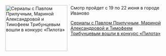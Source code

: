 <!--2025-06-16 11:45:51-->
<div class="yb">
  <div class="rss kino_kino"><a href="https://www.kino-teatr.ru/kino/news/y2025/6-16/38031/" title="Сериалы с Павлом Прилучным, Мариной Александровой и Тимофеем Трибунцевым вошли в конкурс «Пилота»"><img src="https://www.kino-teatr.ru/news/1/3/38031/poster.jpg" width="196" height="147" align="left" hspace="5" style="margin: 0px 10px 0px 5px" alt="Сериалы с Павлом Прилучным, Мариной Александровой и Тимофеем Трибунцевым вошли в конкурс «Пилота»"/></a>Смотр пройдет с 19 по 22 июня в городе Иваново <p class="titl"><a href="https://www.kino-teatr.ru/kino/news/y2025/6-16/38031/">Сериалы с Павлом Прилучным, Мариной Александровой и Тимофеем Трибунцевым вошли в конкурс «Пилота»</a></p></div>
</div>
